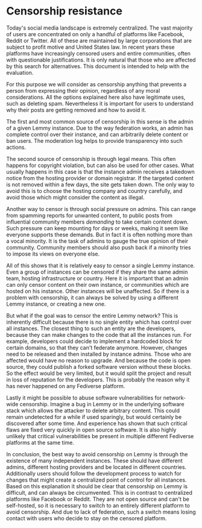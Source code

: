 # Censorship resistance

Today's social media landscape is extremely centralized. The vast majority of users are concentrated on only a handful of platforms like Facebook, Reddit or Twitter. All of these are maintained by large corporations that are subject to profit motive and United States law. In recent years these platforms have increasingly censored users and entire communities, often with questionable justifications. It is only natural that those who are affected by this search for alternatives. This document is intended to help with the evaluation.

For this purpose we will consider as censorship anything that prevents a person from expressing their opinion, regardless of any moral considerations. All the options explained here also have legitimate uses, such as deleting spam. Nevertheless it is important for users to understand why their posts are getting removed and how to avoid it.

The first and most common source of censorship in this sense is the admin of a given Lemmy instance. Due to the way federation works, an admin has complete control over their instance, and can arbitrarily delete content or ban users. The moderation log helps to provide transparency into such actions.

The second source of censorship is through legal means. This often happens for copyright violation, but can also be used for other cases. What usually happens in this case is that the instance admin receives a takedown notice from the hosting provider or domain registrar. If the targeted content is not removed within a few days, the site gets taken down. The only way to avoid this is to choose the hosting company and country carefully, and avoid those which might consider the content as illegal.

Another way to censor is through social pressure on admins. This can range from spamming reports for unwanted content, to public posts from influential community members _demanding_ to take certain content down. Such pressure can keep mounting for days or weeks, making it seem like everyone supports these demands. But in fact it is often nothing more than a vocal minority. It is the task of admins to gauge the true opinion of their community. Community members should also push back if a minority tries to impose its views on everyone else.

All of this shows that it is relatively easy to censor a single Lemmy instance. Even a group of instances can be censored if they share the same admin team, hosting infrastructure or country. Here it is important that an admin can only censor content on their own instance, or communities which are hosted on his instance. Other instances will be unaffected. So if there is a problem with censorship, it can always be solved by using a different Lemmy instance, or creating a new one.

But what if the goal was to censor the entire Lemmy network? This is inherently difficult because there is no single entity which has control over all instances. The closest thing to such an entity are the developers, because they can make changes to the code that all the instances run. For example, developers could decide to implement a hardcoded block for certain domains, so that they can't federate anymore. However, changes need to be released and then installed by instance admins. Those who are affected would have no reason to upgrade. And because the code is open source, they could publish a forked software version without these blocks. So the effect would be very limited, but it would split the project and result in loss of reputation for the developers. This is probably the reason why it has never happened on any Fediverse platform.

Lastly it might be possible to abuse software vulnerabilities for network-wide censorship. Imagine a bug in Lemmy or in the underlying software stack which allows the attacker to delete arbitrary content. This could remain undetected for a while if used sparingly, but would certainly be discovered after some time. And experience has shown that such critical flaws are fixed very quickly in open source software. It is also highly unlikely that critical vulnerabilities be present in multiple different Fediverse platforms at the same time.

In conclusion, the best way to avoid censorship on Lemmy is through the existence of many independent instances. These should have different admins, different hosting providers and be located in different countries. Additionally users should follow the development process to watch for changes that might create a centralized point of control for all instances. Based on this explanation it should be clear that censorship on Lemmy is difficult, and can always be circumvented. This is in contrast to centralized platforms like Facebook or Reddit. They are not open source and can't be self-hosted, so it is necessary to switch to an entirely different platform to avoid censorship. And due to lack of federation, such a switch means losing contact with users who decide to stay on the censored platform.

